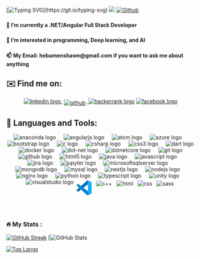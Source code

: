[![Typing SVG](https://readme-typing-svg.demolab.com/?lines=👋+Hi,+I’m+Hebatullah+Ahmed+Second+but+you+can+call+me+Heba+🧐+:handshake:)](https://git.io/typing-svg)
![](https://visitor-badge.laobi.icu/badge?page_id=Hebaallah61.Hebaallah61)
[![Github](https://img.shields.io/github/followers/Hebaallah61?label=Follow&style=social)](https://github.com/Hebaallah61)

###

<h4 align="left"> 🌱 I’m currently a .NET/Angular Full Stack Developer</h4>

###

<h4 align="left"> 👀 I’m interested in programming, Deep learning, and AI</h4>

###

<h4 align="left"> 📫 My Email: hebamenshawe@gmail.com if you want to ask me about anything</h4>

###
## ✉️ Find me on:
<div align="center">
 <a href="https://www.linkedin.com/in/hebaallah/" target="_blank" rel="noopener noreferrer"> <img src="https://raw.githubusercontent.com/maurodesouza/profile-readme-generator/master/src/assets/icons/social/linkedin/default.svg" width="52" height="40" alt="linkedin logo"  /> </a>
 <a href="https://github.com/Hebaallah61" target="_blank" rel="noopener noreferrer"> <img src="https://camo.githubusercontent.com/d20181791a7d3716b202e8c3549c20cd5d435bb6bbb2556fbcf99f7841f48d5e/68747470733a2f2f63646e2d69636f6e732d706e672e666c617469636f6e2e636f6d2f3531322f353936382f353936383836362e706e67" alt="github" height="40" style="vertical-align:top; margin:4px"> </a>
 <a href="https://www.hackerrank.com/hebamenshawe"> <img src="https://raw.githubusercontent.com/maurodesouza/profile-readme-generator/master/src/assets/icons/social/hackerrank/default.svg" width="52" height="40" alt="hackerrank logo"  /></a>
 <a href="https://www.facebook.com/profile.php?id=100005288883193"> <img src="https://raw.githubusercontent.com/maurodesouza/profile-readme-generator/master/src/assets/icons/social/facebook/default.svg" width="52" height="40" alt="facebook logo"  /></a>
</div>

###
## 🧰 Languages and Tools:
<div align="center">
  <img src="https://cdn.jsdelivr.net/gh/devicons/devicon/icons/anaconda/anaconda-original.svg" height="40" alt="anaconda logo"  />
  <img width="12" />
  <img src="https://cdn.jsdelivr.net/gh/devicons/devicon/icons/angularjs/angularjs-original.svg" height="40" alt="angularjs logo"  />
  <img width="12" />
  <img src="https://cdn.jsdelivr.net/gh/devicons/devicon/icons/atom/atom-original.svg" height="40" alt="atom logo"  />
  <img width="12" />
  <img src="https://cdn.jsdelivr.net/gh/devicons/devicon/icons/azure/azure-original.svg" height="40" alt="azure logo"  />
  <img width="12" />
  <img src="https://cdn.jsdelivr.net/gh/devicons/devicon/icons/bootstrap/bootstrap-original.svg" height="40" alt="bootstrap logo"  />
  <img width="12" />
  <img src="https://cdn.jsdelivr.net/gh/devicons/devicon/icons/c/c-original.svg" height="40" alt="c logo"  />
  <img width="12" />
  <img src="https://cdn.jsdelivr.net/gh/devicons/devicon/icons/csharp/csharp-original.svg" height="40" alt="csharp logo"  />
  <img width="12" />
  <img src="https://cdn.jsdelivr.net/gh/devicons/devicon/icons/css3/css3-original.svg" height="40" alt="css3 logo"  />
  <img width="12" />
  <img src="https://cdn.jsdelivr.net/gh/devicons/devicon/icons/dart/dart-original.svg" height="40" alt="dart logo"  />
  <img width="12" />
  <img src="https://cdn.jsdelivr.net/gh/devicons/devicon/icons/docker/docker-original.svg" height="40" alt="docker logo"  />
  <img width="12" />
  <img src="https://cdn.jsdelivr.net/gh/devicons/devicon/icons/dot-net/dot-net-original.svg" height="40" alt="dot-net logo"  />
  <img width="12" />
  <img src="https://cdn.jsdelivr.net/gh/devicons/devicon/icons/dotnetcore/dotnetcore-original.svg" height="40" alt="dotnetcore logo"  />
  <img width="12" />
  <img src="https://cdn.jsdelivr.net/gh/devicons/devicon/icons/git/git-original.svg" height="40" alt="git logo"  />
  <img width="12" />
  <img src="https://cdn.jsdelivr.net/gh/devicons/devicon/icons/github/github-original.svg" height="40" alt="github logo"  />
  <img width="12" />
  <img src="https://cdn.jsdelivr.net/gh/devicons/devicon/icons/html5/html5-original.svg" height="40" alt="html5 logo"  />
  <img width="12" />
  <img src="https://cdn.jsdelivr.net/gh/devicons/devicon/icons/java/java-original.svg" height="40" alt="java logo"  />
  <img width="12" />
  <img src="https://cdn.jsdelivr.net/gh/devicons/devicon/icons/javascript/javascript-original.svg" height="40" alt="javascript logo"  />
  <img width="12" />
  <img src="https://cdn.jsdelivr.net/gh/devicons/devicon/icons/jira/jira-original.svg" height="40" alt="jira logo"  />
  <img width="12" />
  <img src="https://cdn.jsdelivr.net/gh/devicons/devicon/icons/jupyter/jupyter-original.svg" height="40" alt="jupyter logo"  />
  <img width="12" />
  <img src="https://cdn.jsdelivr.net/gh/devicons/devicon/icons/microsoftsqlserver/microsoftsqlserver-plain.svg" height="40" alt="microsoftsqlserver logo"  />
  <img width="12" />
  <img src="https://cdn.jsdelivr.net/gh/devicons/devicon/icons/mongodb/mongodb-original.svg" height="40" alt="mongodb logo"  />
  <img width="12" />
  <img src="https://cdn.jsdelivr.net/gh/devicons/devicon/icons/mysql/mysql-original.svg" height="40" alt="mysql logo"  />
  <img width="12" />
  <img src="https://cdn.jsdelivr.net/gh/devicons/devicon/icons/nextjs/nextjs-original.svg" height="40" alt="nextjs logo"  />
  <img width="12" />
  <img src="https://cdn.jsdelivr.net/gh/devicons/devicon/icons/nodejs/nodejs-original.svg" height="40" alt="nodejs logo"  />
  <img width="12" />
  <img src="https://cdn.jsdelivr.net/gh/devicons/devicon/icons/nginx/nginx-original.svg" height="40" alt="nginx logo"  />
  <img width="12" />
  <img src="https://cdn.jsdelivr.net/gh/devicons/devicon/icons/python/python-original.svg" height="40" alt="python logo"  />
  <img width="12" />
  <img src="https://cdn.jsdelivr.net/gh/devicons/devicon/icons/typescript/typescript-original.svg" height="40" alt="typescript logo"  />
  <img width="12" />
  <img src="https://cdn.jsdelivr.net/gh/devicons/devicon/icons/unity/unity-original.svg" height="40" alt="unity logo"  />
  <img width="12" />
  <img src="https://cdn.jsdelivr.net/gh/devicons/devicon/icons/visualstudio/visualstudio-plain.svg" height="40" alt="visualstudio logo"  />
 <img src="https://raw.githubusercontent.com/github/explore/80688e429a7d4ef2fca1e82350fe8e3517d3494d/topics/visual-studio-code/visual-studio-code.png" alt="VS Code" height="40" style="vertical-align:top; margin:4px">
 <img src="https://webforpc.com/wp-content/uploads/2018/03/c-plus-plus-program-logo-image-200x225.png" alt="c++" height="40" style="vertical-align:top; margin:4px">
 <img src="https://th.bing.com/th/id/R.45a33fc558faf7b5343b144f2efa9468?rik=FBiUhbkRkQ2eNQ&riu=http%3a%2f%2fjsxcode.com%2fcode%2fimg%2flogo_html.png&ehk=fH8GgrRgo2wM5KaxXwlJGgc%2bWjIWakayJWREjXbzVLg%3d&risl=&pid=ImgRaw&r=0" alt="html" height="40" style="vertical-align:top; margin:4px">
 <img src="https://avatars1.githubusercontent.com/u/26101386?s=400&v=4 " alt="css" height="40" style="vertical-align:top; margin:4px">
 <img src="https://cdn.iconscout.com/icon/free/png-256/sass-226054.png " alt="sass" height="40" style="vertical-align:top; margin:4px">

</div>

###

<br />

### :fire: My Stats :
[![GitHub Streak](http://github-readme-streak-stats.herokuapp.com?user=Hebaallah61&theme=dark)](https://git.io/streak-stats)
[![GitHub Stats](https://github-readme-stats.vercel.app/api?username=Hebaallah61&count_private=true&theme=codeSTACKr&show_icons=true)

[![Top Langs](https://github-readme-stats.vercel.app/api/top-langs/?username=Hebaallah61&langs_count=10&layout=compact&theme=vision-friendly-dark)](https://github.com/anuraghazra/github-readme-stats)



<!---
Hebaallah61/Hebaallah61 is a ✨ special ✨ repository because its `README.md` (this file) appears on your GitHub profile.
You can click the Preview link to take a look at your changes.
--->
